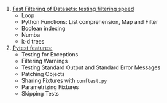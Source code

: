 1. [Fast Filtering of Datasets: testing filtering speed](https://github.com/1dhiman/100days-ml/blob/master/2020/fast_filtering_of_datasets.ipynb)
    * Loop
    * Python Functions: List comprehension, Map and Filter
    * Boolean indexing
    * Numba
    * k-d trees
2. [Pytest features:](https://github.com/1dhiman/100days-ml/blob/master/2020/pytest_features.ipynb)
    * Testing for Exceptions
    * Filtering Warnings
    * Testing Standard Output and Standard Error Messages
    * Patching Objects
    * Sharing Fixtures with `conftest.py`
    * Parametrizing Fixtures
    * Skipping Tests
